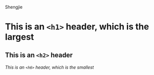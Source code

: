 Shengjie
# This is an `<h1>` header, which is the largest
## This is an `<h2>` header
###### This is an `<h6>` header, which is the smallest
